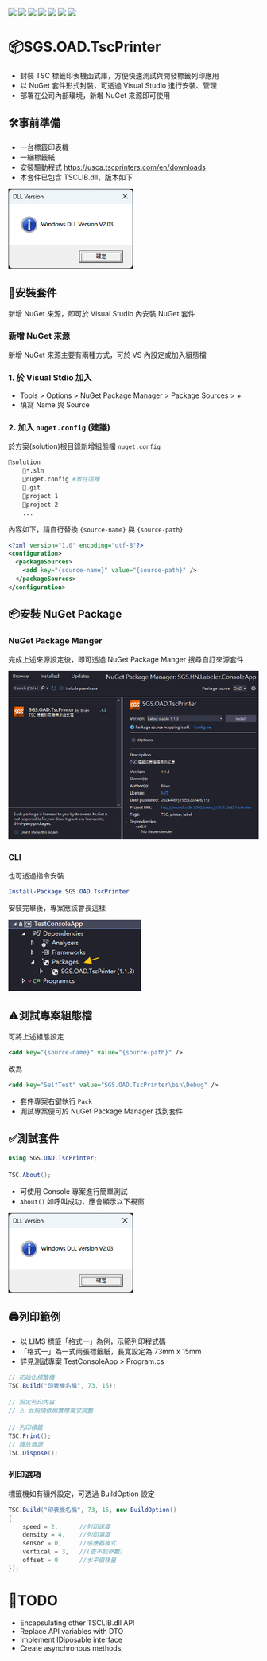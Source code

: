![](https://img.shields.io/badge/SGS-OAD-orange) 
![](https://img.shields.io/badge/proj-TscPrinter-purple) 
![](https://img.shields.io/badge/-8-512BD4?logo=dotnet)
![](https://img.shields.io/badge/-NuGet-004880?logo=nuget)
![](https://img.shields.io/badge/-Git-666?logo=git)
![](https://img.shields.io/badge/-GitHub-666?logo=github)
![](https://img.shields.io/badge/-Gitea-666?logo=gitea)

# 📦SGS.OAD.TscPrinter

- 封裝 TSC 標籤印表機函式庫，方便快速測試與開發標籤列印應用
- 以 NuGet 套件形式封裝，可透過 Visual Studio 進行安裝、管理
- 部署在公司內部環境，新增 NuGet 來源即可使用

## 🛠️事前準備

- 一台標籤印表機
- 一綑標籤紙
- 安裝驅動程式 https://usca.tscprinters.com/en/downloads
- 本套件已包含 TSCLIB.dll，版本如下

![](asset/dll-version.png)

## 🔧安裝套件

新增 NuGet 來源，即可於 Visual Studio 內安裝 NuGet 套件

### 新增 NuGet 來源

新增 NuGet 來源主要有兩種方式，可於 VS 內設定或加入組態檔

### 1. 於 Visual Stdio 加入

- Tools > Options > NuGet Package Manager > Package Sources > +
- 填寫 Name 與 Source

### 2. 加入 `nuget.config` (建議)

於方案(solution)根目錄新增組態檔 `nuget.config`

```sh
📁solution
    📄*.sln
    📄nuget.config #放在這裡
    📁.git
    📁project 1
    📁project 2
    ...
```

內容如下，請自行替換 `{source-name}` 與 `{source-path}`

```xml
<?xml version="1.0" encoding="utf-8"?>
<configuration>
  <packageSources>
    <add key="{source-name}" value="{source-path}" />
  </packageSources>
</configuration>
```

## 📦安裝 NuGet Package

### NuGet Package Manger

完成上述來源設定後，即可透過 NuGet Package Manger 搜尋自訂來源套件

![](asset/nuget-package-manager.png)

### CLI

也可透過指令安裝

```powershell
Install-Package SGS.OAD.TscPrinter
```

安裝完畢後，專案應該會長這樣

![](asset/project-packages.png)

## ⚠️測試專案組態檔

可將上述組態設定

```xml
<add key="{source-name}" value="{source-path}" />
```

改為

```xml
<add key="SelfTest" value="SGS.OAD.TscPrinter\bin\Debug" />
```

- 套件專案右鍵執行 `Pack`
- 測試專案便可於 NuGet Package Manager 找到套件

## ✅測試套件

```csharp
using SGS.OAD.TscPrinter;

TSC.About();
```

- 可使用 Console 專案進行簡單測試
- `About()` 如呼叫成功，應會顯示以下視窗

![](asset/dll-version.png)

## 🖨️列印範例

- 以 LIMS 標籤「格式一」為例，示範列印程式碼
- 「格式一」為一式兩張標籤紙，長寬設定為 73mm x 15mm
- 詳見測試專案 TestConsoleApp > Program.cs

```csharp
// 初始化標籤機
TSC.Build("印表機名稱", 73, 15);

// 設定列印內容
// ⚠️ 此段請依照實際需求調整

// 列印標籤
TSC.Print();
// 釋放資源
TSC.Dispose();
```

### 列印選項

標籤機如有額外設定，可透過 BuildOption 設定

```csharp
TSC.Build("印表機名稱", 73, 15, new BuildOption()
{
    speed = 2,      //列印速度
    density = 4,    //列印濃度
    sensor = 0,     //感應器模式
    vertical = 3,   //(查不到參數)
    offset = 0      //水平偏移量
});
```

# 📝TODO

- Encapsulating other TSCLIB.dll API 
- Replace API variables with DTO
- Implement IDiposable interface
- Create asynchronous methods,